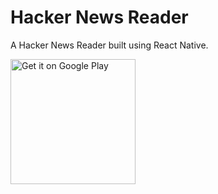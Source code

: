 # Hacker News Reader

A Hacker News Reader built using React Native.

<a href='https://play.google.com/store/apps/details?id=com.cwparsons.hackernewsreader&pcampaignid=MKT-Other-global-all-co-prtnr-py-PartBadge-Mar2515-1'><img alt='Get it on Google Play' src='https://play.google.com/intl/en_us/badges/images/generic/en_badge_web_generic.png' width="200" /></a>
